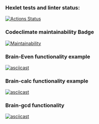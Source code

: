### Hexlet tests and linter status:
[![Actions Status](https://github.com/SamIvan-ark/frontend-project-lvl1/workflows/hexlet-check/badge.svg)](https://github.com/SamIvan-ark/frontend-project-lvl1/actions)
### Codeclimate maintainability Badge
[![Maintainability](https://api.codeclimate.com/v1/badges/a99a88d28ad37a79dbf6/maintainability)](https://codeclimate.com/github/codeclimate/codeclimate/maintainability)
### Brain-Even functionality example
[![asciicast](https://asciinema.org/a/466123.svg)](https://asciinema.org/a/466123)
### Brain-calc functionality example
[![asciicast](https://asciinema.org/a/467256.svg)](https://asciinema.org/a/467256)
### Brain-gcd functionality
[![asciicast](https://asciinema.org/a/467365.svg)](https://asciinema.org/a/467365)
